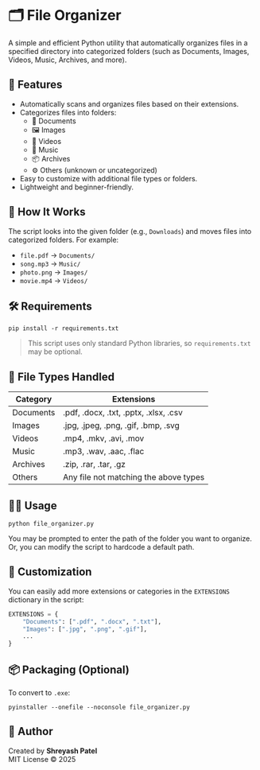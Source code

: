 
# 🗂️ File Organizer

A simple and efficient Python utility that automatically organizes files in a specified directory into categorized folders (such as Documents, Images, Videos, Music, Archives, and more).

## 📌 Features

- Automatically scans and organizes files based on their extensions.
- Categorizes files into folders:
  - 📄 Documents
  - 🖼️ Images
  - 🎥 Videos
  - 🎵 Music
  - 📦 Archives
  - ⚙ Others (unknown or uncategorized)
- Easy to customize with additional file types or folders.
- Lightweight and beginner-friendly.

## 🚀 How It Works

The script looks into the given folder (e.g., `Downloads`) and moves files into categorized folders. For example:
- `file.pdf` → `Documents/`
- `song.mp3` → `Music/`
- `photo.png` → `Images/`
- `movie.mp4` → `Videos/`

## 🛠️ Requirements

```
pip install -r requirements.txt
```

> This script uses only standard Python libraries, so `requirements.txt` may be optional.

## 📁 File Types Handled

| Category    | Extensions                              |
|-------------|------------------------------------------|
| Documents   | .pdf, .docx, .txt, .pptx, .xlsx, .csv     |
| Images      | .jpg, .jpeg, .png, .gif, .bmp, .svg       |
| Videos      | .mp4, .mkv, .avi, .mov                    |
| Music       | .mp3, .wav, .aac, .flac                   |
| Archives    | .zip, .rar, .tar, .gz                     |
| Others      | Any file not matching the above types     |

## 🧑‍💻 Usage

```
python file_organizer.py
```

You may be prompted to enter the path of the folder you want to organize. Or, you can modify the script to hardcode a default path.

## 📝 Customization

You can easily add more extensions or categories in the `EXTENSIONS` dictionary in the script:

```python
EXTENSIONS = {
    "Documents": [".pdf", ".docx", ".txt"],
    "Images": [".jpg", ".png", ".gif"],
    ...
}
```

## 📦 Packaging (Optional)

To convert to `.exe`:
```
pyinstaller --onefile --noconsole file_organizer.py
```

## 👤 Author

Created by **Shreyash Patel**  
MIT License ©️ 2025
